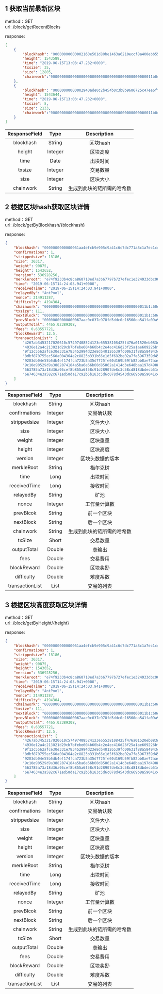 ## 1 获取当前最新区块

method：GET  
url: /block/getRecentBlocks

response:
```json
[
    {
        "blockhash": "00000000000002160e501d80be1463a6210eccf8a400ebb55fb4cb4549947b48",
        "height": 1543589,
        "time": "2019-06-15T13:03:47.232+0000",
        "txsize": 35,
        "size": 12805,
        "chainwork":"00000000000000000000000000000000000000000000011b0ce0c84102692201"
    },
    {
        "blockhash": "00000000000002940ade0c2b454b0c3b8b9606725c47ee6fffcdd68c5e9e435c",
        "height": 1543644,
        "time": "2019-06-15T13:03:47.232+0000",
        "txsize": 8,
        "size": 2133,
        "chainwork":"00000000000000000000000000000000000000000000011b0ce0c84102692201"
    }
]
```

| ResponseField |  Type   |        Description         |
|:-------------:|:-------:|:--------------------------:|
|   blockhash   | String  |          区块hash          |
|    height     | Integer |          区块高度          |
|     time      |  Date   |          出块时间          |
|    txsize     | Integer |          交易数量          |
|     size      | Integer |          区块大小          |
|   chainwork   | String  | 生成到此块的链所需的哈希数 |



## 2 根据区块hash获取区块详情

method：GET  
url: /block/getByBlockhash/{blockhash}

response:
```json
{
    "blockhash": "0000000000000061aa4efcb9e905c9a41c6c7dc771a8c1a7ec1c45285e851330",
    "confirmations": 1,
    "strippedsize": 18186,
    "size": 36317,
    "weight": 90875,
    "height": 1543652,
    "version": 536928256,
    "merkleroot": "e74f9233b4c8ca860710ed7a3b67797b727efec1e324933dbc903a7ecbe488f5",
    "time": "2019-06-15T14:24:03.941+0000",
    "receivedTime": "2019-06-15T14:24:03.941+0000",
    "relayedBy": "AntPool",
    "nonce": 214911287,
    "difficulty": 4194304,
    "chainwork": "00000000000000000000000000000000000000000000011b1c60d7c211ea3182",
    "txsize": 111,
    "nextBlock": "00000000000000000000000000000000000000000000011b1c60d7c211ea3182",
    "prevBlock": "00000000000000067aac0c037e978fd5ddc0c16560ea541fa09a92479ec7f184",
    "outputTotal": 4465.02389308,
    "fees": 0.63557721,
    "blockReward": 12.5,
    "transactionList": [
        "4267ab3453217020610c57497408524123e65538108425f476a01520eb083dfb",
        "4936e12a4c213021d29cb7bfebe604b60b4c2e4ec416d23f25a1ae609226bfc3",
        "9f12c5562afce30e331e783452994d23e8db40126539fc00631f88a584943cf4",
        "8dbf870755ec560a004364e2c8823b331b66e1d5f682be02a7fa5967359d45bf",
        "9283db04e55b6db4ef174fca723b5a35d7725fe60d169b59fb82bb8ae72aac82",
        "9c10e90529d9a3882874184a5ba6e66b60d85062a1414d3e648baa197d490889",
        "563785a73a18d36a05cef8b855a6f58c91d28907de8c3c58cd818dbdecb51c01",
        "6e74634e3a582c671ed50da17c92b5b183c5d6c078d4543dc669b8a59041c408"
    ]
}
```

|  ResponseField  |  Type   |        Description         |
|:---------------:|:-------:|:--------------------------:|
|    blockhash    | String  |          区块hash          |
|  confirmations  | Integer |         交易确认数         |
|  strippedsize   | Integer |          文件大小          |
|      size       | Integer |          区块大小          |
|     weight      | Integer |          区块重量          |
|     height      | Integer |          区块高度          |
|     version     | Integer |      区块头数据的版本      |
|   merkleRoot    | String  |          梅尔克树          |
|      time       |  Long   |          出块时间          |
|  receivedTime   |  Long   |          接收时间          |
|    relayedBy    | String  |            矿池            |
|      nonce      | Integer |        工作量计算数        |
|    prevBlcok    | String  |         前一个区块         |
|    nextBlock    | String  |         后一个区块         |
|    chainwork    | String  | 生成到此块的链所需的哈希数 |
|     txSize      |  Short  |          交易数量          |
|   outputTotal   | Double  |           总输出           |
|      fees       | Double  |          交易费用          |
|   blockReward   | Double  |          区块奖励          |
|   difficulty    | Double  |          难度系数          |
| transactionList |  List  |         交易的列表         |



## 3 根据区块高度获取区块详情

method：GET  
url: /block/getByHeight/{height}

response:
```json
{
    "blockhash": "0000000000000061aa4efcb9e905c9a41c6c7dc771a8c1a7ec1c45285e851330",
    "confirmations": 1,
    "strippedsize": 18186,
    "size": 36317,
    "weight": 90875,
    "height": 1543652,
    "version": 536928256,
    "merkleroot": "e74f9233b4c8ca860710ed7a3b67797b727efec1e324933dbc903a7ecbe488f5",
    "time": "2019-06-15T14:24:03.941+0000",
    "receivedTime": "2019-06-15T14:24:03.941+0000",
    "relayedBy": "AntPool",
    "nonce": 214911287,
    "difficulty": 4194304,
    "chainwork": "00000000000000000000000000000000000000000000011b1c60d7c211ea3182",
    "txsize": 111,
    "nextBlock": "00000000000000000000000000000000000000000000011b1c60d7c211ea3182",
    "prevBlock": "00000000000000067aac0c037e978fd5ddc0c16560ea541fa09a92479ec7f184",
    "outputTotal": 4465.02389308,
    "fees": 0.63557721,
    "blockReward": 12.5,
    "transactionList": [
        "4267ab3453217020610c57497408524123e65538108425f476a01520eb083dfb",
        "4936e12a4c213021d29cb7bfebe604b60b4c2e4ec416d23f25a1ae609226bfc3",
        "9f12c5562afce30e331e783452994d23e8db40126539fc00631f88a584943cf4",
        "8dbf870755ec560a004364e2c8823b331b66e1d5f682be02a7fa5967359d45bf",
        "9283db04e55b6db4ef174fca723b5a35d7725fe60d169b59fb82bb8ae72aac82",
        "9c10e90529d9a3882874184a5ba6e66b60d85062a1414d3e648baa197d490889",
        "563785a73a18d36a05cef8b855a6f58c91d28907de8c3c58cd818dbdecb51c01",
        "6e74634e3a582c671ed50da17c92b5b183c5d6c078d4543dc669b8a59041c408"
    ]
}
```
|  ResponseField  |  Type   |        Description         |
|:---------------:|:-------:|:--------------------------:|
|    blockhash    | String  |          区块hash          |
|  confirmations  | Integer |         交易确认数         |
|  strippedsize   | Integer |          文件大小          |
|      size       | Integer |          区块大小          |
|     weight      | Integer |          区块重量          |
|     height      | Integer |          区块高度          |
|     version     | Integer |      区块头数据的版本      |
|   merkleRoot    | String  |          梅尔克树          |
|      time       |  Long   |          出块时间          |
|  receivedTime   |  Long   |          接收时间          |
|    relayedBy    | String  |            矿池            |
|      nonce      | Integer |        工作量计算数        |
|    prevBlcok    | String  |         前一个区块         |
|    nextBlock    | String  |         后一个区块         |
|    chainwork    | String  | 生成到此块的链所需的哈希数 |
|     txSize      |  Short  |          交易数量          |
|   outputTotal   | Double  |           总输出           |
|      fees       | Double  |          交易费用          |
|   blockReward   | Double  |          区块奖励          |
|   difficulty    | Double  |          难度系数          |
| transactionList |  List  |         交易的列表         |


